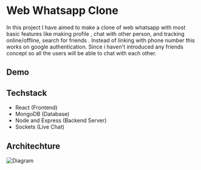 # Web Whatsapp Clone
In this project I have aimed to make a clone of web whatsapp with most basic features like making profile , chat with other person, and tracking online/offline, search for friends . Instead of linking with phone number this works on google authentication. Since i haven't introduced any friends concept so all the users will be able to chat with each other.

## Demo


## Techstack
- React (Frontend)
- MongoDB (Database)
- Node and Express (Backend Server)
- Sockets  (Live Chat)


## Architechture
![Diagram]("https://github.com/anshumyname/WebWhatsApp_Clone/blob/main/demo/webwap.png")

